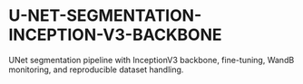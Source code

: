 # U-NET-SEGMENTATION-INCEPTION-V3-BACKBONE
UNet segmentation pipeline with InceptionV3 backbone, fine-tuning, WandB monitoring, and reproducible dataset handling.
